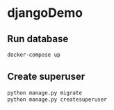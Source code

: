 # djangoDemo

## Run database
```bash
docker-compose up
```
## Create superuser
```bash
python manage.py migrate
python manage.py createsuperuser      
```